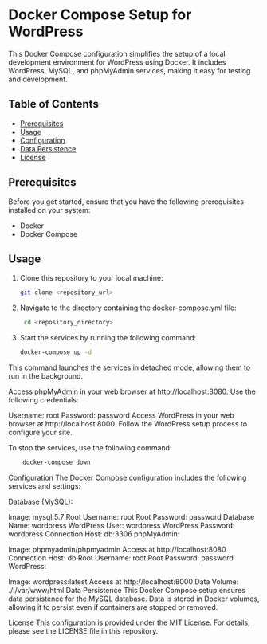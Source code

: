 # Docker Compose Setup for WordPress

This Docker Compose configuration simplifies the setup of a local development environment for WordPress using Docker. It includes WordPress, MySQL, and phpMyAdmin services, making it easy for testing and development.

## Table of Contents

- [Prerequisites](#prerequisites)
- [Usage](#usage)
- [Configuration](#configuration)
- [Data Persistence](#data-persistence)
- [License](#license)

## Prerequisites

Before you get started, ensure that you have the following prerequisites installed on your system:

- Docker
- Docker Compose

## Usage

1. Clone this repository to your local machine:

   ```bash
   git clone <repository_url>
   ```

2. Navigate to the directory containing the docker-compose.yml file:

    ```bash
     cd <repository_directory>
    ```

3. Start the services by running the following command:

   ```bash
   docker-compose up -d
   ```

This command launches the services in detached mode, allowing them to run in the background.

Access phpMyAdmin in your web browser at http://localhost:8080. Use the following credentials:

Username: root
Password: password
Access WordPress in your web browser at http://localhost:8000. Follow the WordPress setup process to configure your site.

To stop the services, use the following command:

  ```bash
      docker-compose down
  ```

Configuration
The Docker Compose configuration includes the following services and settings:

Database (MySQL):

Image: mysql:5.7
Root Username: root
Root Password: password
Database Name: wordpress
WordPress User: wordpress
WordPress Password: wordpress
Connection Host: db:3306
phpMyAdmin:

Image: phpmyadmin/phpmyadmin
Access at http://localhost:8080
Connection Host: db
Root Username: root
Root Password: password
WordPress:

Image: wordpress:latest
Access at http://localhost:8000
Data Volume: ./:/var/www/html
Data Persistence
This Docker Compose setup ensures data persistence for the MySQL database. Data is stored in Docker volumes, allowing it to persist even if containers are stopped or removed.

License
This configuration is provided under the MIT License. For details, please see the LICENSE file in this repository.
    

   
